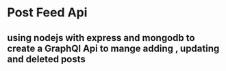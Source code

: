 # Post Feed Api
## using nodejs with express and mongodb to create a GraphQl Api to mange adding , updating and deleted posts 
